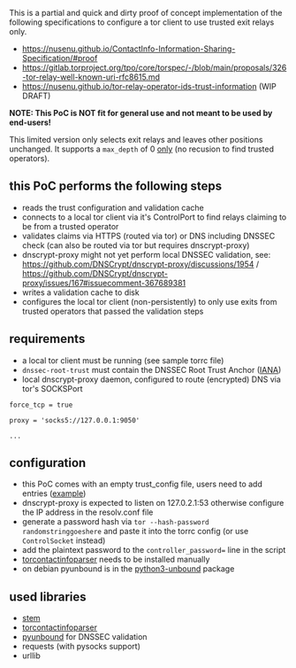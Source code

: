 
This is a partial and quick and dirty proof of concept implementation of
the following specifications to configure a tor client to use trusted exit relays only.


* https://nusenu.github.io/ContactInfo-Information-Sharing-Specification/#proof
* https://gitlab.torproject.org/tpo/core/torspec/-/blob/main/proposals/326-tor-relay-well-known-uri-rfc8615.md
* https://nusenu.github.io/tor-relay-operator-ids-trust-information (WIP DRAFT)


**NOTE: This PoC is NOT fit for general use and not meant to be used by end-users!**

This limited version only selects exit relays and leaves other positions unchanged.
It supports a `max_depth` of 0 [only](https://nusenu.github.io/tor-relay-operator-ids-trust-information/#trust-information-consumers) (no recusion to find trusted operators).


## this PoC performs the following steps

* reads the trust configuration and validation cache
* connects to a local tor client via it's ControlPort to find relays claiming to be from a trusted operator
* validates claims via HTTPS (routed via tor) or DNS including DNSSEC check (can also be routed via tor but requires dnscrypt-proxy)
 * dnscrypt-proxy might not yet perform local DNSSEC validation, see: https://github.com/DNSCrypt/dnscrypt-proxy/discussions/1954 / https://github.com/DNSCrypt/dnscrypt-proxy/issues/167#issuecomment-367689381
* writes a validation cache to disk
* configures the local tor client (non-persistently) to only use exits from trusted operators that passed the validation steps


## requirements

* a local tor client must be running (see sample torrc file)
* `dnssec-root-trust` must contain the DNSSEC Root Trust Anchor ([IANA](https://www.iana.org/dnssec/files))
* local dnscrypt-proxy daemon, configured to route (encrypted) DNS via tor's SOCKSPort

```
force_tcp = true

proxy = 'socks5://127.0.0.1:9050'

...
```

## configuration

* this PoC comes with an empty trust_config file, users need to add entries ([example](https://github.com/nusenu/trustor-example-trust-config/blob/main/trust_config))
* dnscrypt-proxy is expected to listen on 127.0.2.1:53 otherwise configure the IP address in the resolv.conf file
* generate a password hash via `tor --hash-password randomstringgoeshere` and paste it into the torrc config (or use `ControlSocket` instead)
* add the plaintext password to the `controller_password=` line in the script
* [torcontactinfoparser](https://github.com/erans/torcontactinfoparser) needs to be installed manually
* on debian pyunbound is in the [python3-unbound](https://packages.debian.org/bullseye/python3-unbound) package


## used libraries

* [stem](https://stem.torproject.org/)
* [torcontactinfoparser](https://github.com/erans/torcontactinfoparser)
* [pyunbound](https://www.nlnetlabs.nl/documentation/unbound/pyunbound/) for DNSSEC validation 
* requests (with pysocks support)
* urllib
